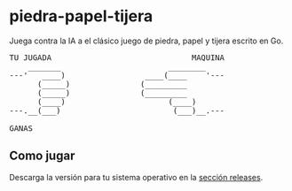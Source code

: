 # piedra-papel-tijera
Juega contra la IA a el clásico juego de piedra, papel y tijera escrito en Go.

<pre>
TU JUGADA                              MAQUINA
    _______                       ________
---'   ____)                 ____(____    '---
      (_____)               (_________
      (_____)               (_________
      (____)                      (____)
---.__(___)                        (___)__.---

GANAS
</pre>

## Como jugar
Descarga la versión para tu sistema operativo en la [sección releases](https://github.com/VictoRPiles/piedra-papel-tijera/releases).

